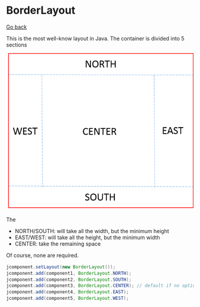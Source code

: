 # BorderLayout

[Go back](..#layout-manager)

This is the most well-know layout in Java.
The container is divided into 5 sections

![borderLayout](borderLayout.png)

The 

* NORTH/SOUTH: will take all the width, but the minimum height
* EAST/WEST: will take all the height, but the minimum width
* CENTER: take the remaining space

Of course, none are required.

```java
jcomponent.setLayout(new BorderLayout());
jcomponent.add(component1, BorderLayout.NORTH);
jcomponent.add(component2, BorderLayout.SOUTH);
jcomponent.add(component3, BorderLayout.CENTER); // default if no option
jcomponent.add(component4, BorderLayout.EAST);
jcomponent.add(component5, BorderLayout.WEST);
```